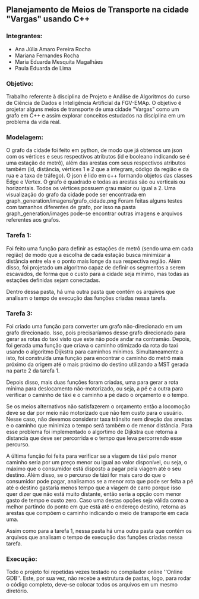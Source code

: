 ## Planejamento de Meios de Transporte na cidade "Vargas" usando C++

### Integrantes:
- Ana Júlia Amaro Pereira Rocha
- Mariana Fernandes Rocha
- Maria Eduarda Mesquita Magalhães
- Paula Eduarda de Lima

### Objetivo:
Trabalho referente à disciplina de Projeto e Análise de Algoritmos do curso de Ciência de Dados e Inteligência Artificial da FGV-EMAp.
O objetivo é projetar alguns meios de transporte de uma cidade "Vargas" como um grafo em C++ e assim explorar conceitos estudados na disciplina em um problema da vida real.

### Modelagem:
O grafo da cidade foi feito em python, de modo que já obtemos um json com os vértices e seus respectivos atributos (id e booleano indicando se é uma estação de metrô), além das arestas com seus respectivos atributos também (id, distância, vértices 1 e 2 que a integram, código da região e da rua e a taxa de tráfego). O json é lido em c++ formando objetos das classes Edge e Vertex. 
O grafo é quadrado e todas as arestas são ou verticais ou horizontais. Todos os vértices possuem grau maior ou igual a 2. Uma visualização do grafo da cidade pode ser encontrada em graph_generation/imagens/grafo_cidade.png
Foram feitas alguns testes com tamanhos diferentes de grafo, por isso na pasta graph_generation/images pode-se encontrar outras imagens e arquivos referentes aos grafos.


### Tarefa 1:
Foi feito uma função para definir as estações de metrô (sendo uma em cada região) de modo que a escolha de cada estação busca minimizar a distância entre ela e o ponto mais longe da sua respectiva região. 
Além disso, foi projetado um algoritmo capaz de definir os segmentos a serem escavados, de forma que o custo para a cidade seja mínimo, mas todas as estações definidas sejam conectadas.

Dentro dessa pasta, há uma outra pasta que contém os arquivos que analisam o tempo de execução das funções criadas nessa tarefa.

### Tarefa 3:
Foi criado uma função para converter um grafo não-direcionado em um grafo direcionado. Isso, pois precisaríamos desse grafo direcionado para gerar as rotas do taxi visto que este não pode andar na contramão. Depois, foi gerada uma função que criava o caminho otimizado da rota do taxi usando o algoritmo Dijkstra para caminhos mínimos. Simultaneamente a isto, foi construída uma função para encontrar o caminho do metrô mais próximo da origem até o mais próximo do destino utilizando a MST gerada na parte 2 da tarefa 1.

Depois disso, mais duas funções foram criadas, uma para gerar a rota mínima para deslocamento não-motorizado, ou seja, a pé e a outra para verificar o caminho de táxi e o caminho a pé dado o orçamento e o tempo. 

Se os meios alternativos não satisfazerem o orçamento então a locomoção deve se dar por meio não motorizado que não tem custo para o usuário. Nesse caso, não devemos considerar taxa trânsito nem direção das arestas e o caminho que minimiza o tempo será também o de menor distância. 
Para esse problema foi implementado o algortimo de Dijkstra que retorna a distancia que deve ser percorrida e o tempo que leva percorrendo esse percurso.

A última função foi feita para verificar se a viagem de táxi pelo menor caminho seria por um preço menor ou igual ao valor disponível, ou seja, o máximo que o consumidor está disposto a pagar pela viagem até o seu destino. Além disso, se o percurso de táxi for mais caro do que o consumidor pode pagar, analisamos se a menor rota que pode ser feita a pé até o destino gastaria menos tempo que a viagem de carro porque isso quer dizer que não está muito distante, então seria a opção com menor gasto de tempo e custo zero.
Caso uma destas opções seja válida como a melhor partindo do ponto em que está até o endereço destino, retorna as arestas que compõem o caminho indicando o meio de transporte em cada uma.

Assim como para a tarefa 1, nessa pasta há uma outra pasta que contém os arquivos que analisam o tempo de execução das funções criadas nessa tarefa.


### Execução: 
Todo o projeto foi repetidas vezes testado no compilador online ''Online GDB''. Este, por sua vez, não recebe a estrutura de pastas, logo, para rodar o código completo, deve-se colocar todos os arquivos em um mesmo diretório.       

